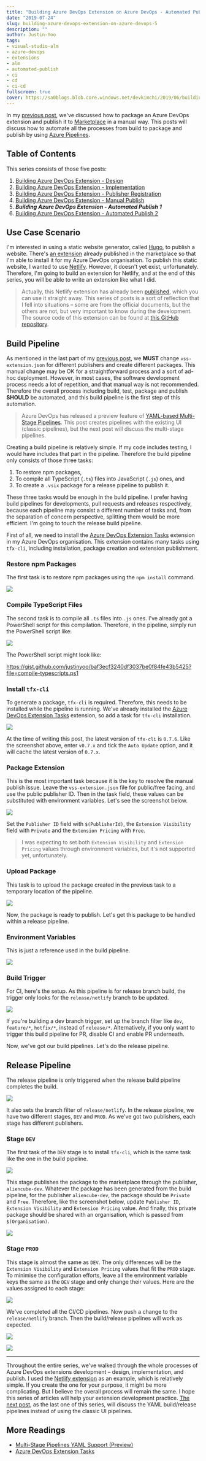 ```yaml
---
title: "Building Azure DevOps Extension on Azure DevOps - Automated Publish 1"
date: "2019-07-24"
slug: building-azure-devops-extension-on-azure-devops-5
description: ""
author: Justin-Yoo
tags:
- visual-studio-alm
- azure-devops
- extensions
- alm
- automated-publish
- ci
- cd
- ci-cd
fullscreen: true
cover: https://sa0blogs.blob.core.windows.net/devkimchi/2019/06/building-azure-devops-extension-on-azure-devops.png
---
```


In my [previous post](https://devkimchi.com/2019/07/17/building-azure-devops-extension-on-azure-devops-4/), we've discussed how to package an Azure DevOps extension and publish it to [Marketplace](https://marketplace.visualstudio.com/azuredevops) in a manual way. This posts will discuss how to automate all the processes from build to package and publish by using [Azure Pipelines](https://docs.microsoft.com/en-us/azure/devops/pipelines/).

## Table of Contents

This series consists of those five posts:

1. [Building Azure DevOps Extension - Design](https://devkimchi.com/2019/06/26/building-azure-devops-extension-on-azure-devops-1/)
2. [Building Azure DevOps Extension - Implementation](https://devkimchi.com/2019/07/03/building-azure-devops-extension-on-azure-devops-2/)
3. [Building Azure DevOps Extension - Publisher Registration](https://devkimchi.com/2019/07/10/building-azure-devops-extension-on-azure-devops-3/)
4. [Building Azure DevOps Extension - Manual Publish](https://devkimchi.com/2019/07/17/building-azure-devops-extension-on-azure-devops-4/)
5. **_Building Azure DevOps Extension - Automated Publish 1_**
6. [Building Azure DevOps Extension - Automated Publish 2](https://devkimchi.com/2019/07/31/building-azure-devops-extension-on-azure-devops-6/)

## Use Case Scenario

I'm interested in using a static website generator, called [Hugo](https://gohugo.io/), to publish a website. There's [an extension](https://marketplace.visualstudio.com/items?itemName=giuliovdev.hugo-extension) already published in the marketplace so that I'm able to install it for my Azure DevOps organisation. To publish this static website, I wanted to use [Netlify](https://netlify.com/). However, it doesn't yet exist, unfortunately. Therefore, I'm going to build an extension for Netlify, and at the end of this series, you will be able to write an extension like what I did.

> Actually, this Netlify extension has already been [published](https://marketplace.visualstudio.com/items?itemName=aliencube.netlify-cli-extensions), which you can use it straight away. This series of posts is a sort of reflection that I fell into situations – some are from the official documents, but the others are not, but very important to know during the development. The source code of this extension can be found at [this GitHub repository](https://github.com/aliencube/AzureDevOps.Extensions).

## Build Pipeline

As mentioned in the last part of my [previous post](https://devkimchi.com/2019/07/17/building-azure-devops-extension-on-azure-devops-4/), we **MUST** change `vss-extension.json` for different publishers and create different packages. This manual change may be OK for a straightforward process and a sort of ad-hoc deployment. However, in most cases, the software development process needs a lot of repetition, and that manual way is not recommended. Therefore the overall process including build, test, package and publish **SHOULD** be automated, and this build pipeline is the first step of this automation.

> Azure DevOps has released a preview feature of [YAML-based Multi-Stage Pipelines](https://devblogs.microsoft.com/devops/whats-new-with-azure-pipelines/). This post creates pipelines with the existing UI (classic pipelines), but the next post will discuss the multi-stage pipelines.

Creating a build pipeline is relatively simple. If my code includes testing, I would have includes that part in the pipeline. Therefore the build pipeline only consists of those three tasks:

1. To restore npm packages,
2. To compile all TypeScript (`.ts`) files into JavaScript (`.js`) ones, and
3. To create a `.vsix` package for a release pipeline to publish it.

These three tasks would be enough in the build pipeline. I prefer having build pipelines for developments, pull requests and releases respectively, because each pipeline may consist a different number of tasks and, from the separation of concern perspective, splitting them would be more efficient. I'm going to touch the release build pipeline.

First of all, we need to install the [Azure DevOps Extension Tasks](https://marketplace.visualstudio.com/items?itemName=ms-devlabs.vsts-developer-tools-build-tasks) extension in my Azure DevOps organisation. This extension contains many tasks using `tfx-cli`, including installation, package creation and extension publishment.

### Restore npm Packages

The first task is to restore npm packages using the `npm install` command.

![](https://sa0blogs.blob.core.windows.net/devkimchi/2019/06/building-azure-devops-extension-on-azure-devops-5-01.png)

### Compile TypeScript Files

The second task is to compile all `.ts` files into `.js` ones. I've already got a PowerShell script for this compilation. Therefore, in the pipeline, simply run the PowerShell script like:

![](https://sa0blogs.blob.core.windows.net/devkimchi/2019/06/building-azure-devops-extension-on-azure-devops-5-02.png)

The PowerShell script might look like:

https://gist.github.com/justinyoo/baf3ecf3240df3037be0f84fe43b5425?file=compile-typescripts.ps1

### Install `tfx-cli`

To generate a package, `tfx-cli` is required. Therefore, this needs to be installed while the pipeline is running. We've already installed the [Azure DevOps Extension Tasks](https://marketplace.visualstudio.com/items?itemName=ms-devlabs.vsts-developer-tools-build-tasks) extension, so add a task for `tfx-cli` installation.

![](https://sa0blogs.blob.core.windows.net/devkimchi/2019/06/building-azure-devops-extension-on-azure-devops-5-03.png)

At the time of writing this post, the latest version of `tfx-cli` is `0.7.6`. Like the screenshot above, enter `v0.7.x` and tick the `Auto Update` option, and it will cache the latest version of `0.7.x`.

### Package Extension

This is the most important task because it is the key to resolve the manual publish issue. Leave the `vss-extension.json` file for public/free facing, and use the public publisher ID. Then in the task field, these values can be substituted with environment variables. Let's see the screenshot below.

![](https://sa0blogs.blob.core.windows.net/devkimchi/2019/06/building-azure-devops-extension-on-azure-devops-5-04.png)

Set the `Publisher ID` field with `$(PublisherId)`, the `Extension Visibility` field with `Private` and the `Extension Pricing` with `Free`.

> I was expecting to set both `Extension Visibility` and `Extension Pricing` values through environment variables, but it's not supported yet, unfortunately.

### Upload Package

This task is to upload the package created in the previous task to a temporary location of the pipeline.

![](https://sa0blogs.blob.core.windows.net/devkimchi/2019/06/building-azure-devops-extension-on-azure-devops-5-05.png)

Now, the package is ready to publish. Let's get this package to be handled within a release pipeline.

### Environment Variables

This is just a reference used in the build pipeline.

![](https://sa0blogs.blob.core.windows.net/devkimchi/2019/06/building-azure-devops-extension-on-azure-devops-5-06.png)

### Build Trigger

For CI, here's the setup. As this pipeline is for release branch build, the trigger only looks for the `release/netlify` branch to be updated.

![](https://sa0blogs.blob.core.windows.net/devkimchi/2019/06/building-azure-devops-extension-on-azure-devops-5-07.png)

If you're building a dev branch trigger, set up the branch filter like `dev`, `feature/*`, `hotfix/*`, instead of `release/*`. Alternatively, if you only want to trigger this build pipeline for PR, disable CI and enable PR underneath.

Now, we've got our build pipelines. Let's do the release pipeline.

## Release Pipeline

The release pipeline is only triggered when the release build pipeline completes the build.

![](https://sa0blogs.blob.core.windows.net/devkimchi/2019/06/building-azure-devops-extension-on-azure-devops-5-08.png)

It also sets the branch filter of `release/netlify`. In the release pipeline, we have two different stages, `DEV` and `PROD`. As we've got two publishers, each stage has different publishers.

### Stage `DEV`

The first task of the `DEV` stage is to install `tfx-cli`, which is the same task like the one in the build pipeline.

![](https://sa0blogs.blob.core.windows.net/devkimchi/2019/06/building-azure-devops-extension-on-azure-devops-5-09.png)

This stage publishes the package to the marketplace through the publisher, `aliencube-dev`. Whatever the package has been generated from the build pipeline, for the publisher `aliencube-dev`, the package should be `Private` and `Free`. Therefore, like the screenshot below, update `Publisher ID`, `Extension Visibility` and `Extension Pricing` value. And finally, this private package should be shared with an organisation, which is passed from `$(Organisation)`.

![](https://sa0blogs.blob.core.windows.net/devkimchi/2019/06/building-azure-devops-extension-on-azure-devops-5-10.png)

### Stage `PROD`

This stage is almost the same as `DEV`. The only differences will be the `Extension Visibility` and `Extension Pricing` values that fit the `PROD` stage. To minimise the configuration efforts, leave all the environment variable keys the same as the `DEV` stage and only change their values. Here are the values assigned to each stage:

![](https://sa0blogs.blob.core.windows.net/devkimchi/2019/06/building-azure-devops-extension-on-azure-devops-5-11.png)

We've completed all the CI/CD pipelines. Now push a change to the `release/netlify` branch. Then the build/release pipelines will work as expected.

![](https://sa0blogs.blob.core.windows.net/devkimchi/2019/06/building-azure-devops-extension-on-azure-devops-5-12.png)

![](https://sa0blogs.blob.core.windows.net/devkimchi/2019/06/building-azure-devops-extension-on-azure-devops-5-13.png)

* * *

Throughout the entire series, we've walked through the whole processes of Azure DevOps extensions development – design, implementation, and publish. I used the [Netlify extension](https://marketplace.visualstudio.com/items?itemName=aliencube.netlify-cli-extensions) as an example, which is relatively simple. If you create the one for your purpose, it might be more complicating. But I believe the overall process will remain the same. I hope this series of articles will help your extension development practice. [The next post](https://devkimchi.com/2019/07/31/building-azure-devops-extension-on-azure-devops-6/), as the last one of this series, will discuss the YAML build/release pipelines instead of using the classic UI pipelines.

## More Readings

- [Multi-Stage Pipelines YAML Support (Preview)](https://devblogs.microsoft.com/devops/whats-new-with-azure-pipelines/)
- [Azure DevOps Extension Tasks](https://marketplace.visualstudio.com/items?itemName=ms-devlabs.vsts-developer-tools-build-tasks)
